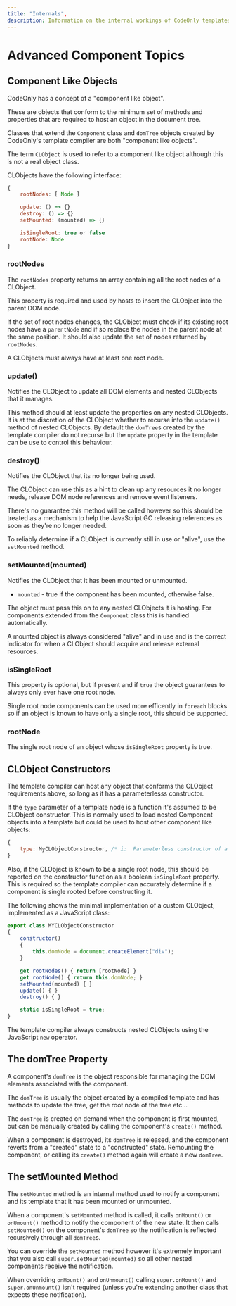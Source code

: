 ```yaml
---
title: "Internals",
description: Information on the internal workings of CodeOnly templates
---
```


# Advanced Component Topics


## Component Like Objects

CodeOnly has a concept of a "component like object".  

These are objects that conform to the minimum set of methods and properties 
that are required to host an object in the document tree.

Classes that extend the `Component` class and `domTree` objects created by 
CodeOnly's template compiler are both "component like objects".

The term `CLObject` is used to refer to a component like object although 
this is not a real object class.

CLObjects have the following interface:

```js
{
    rootNodes: [ Node ]

    update: () => {}
    destroy: () => {}
    setMounted: (mounted) => {}

    isSingleRoot: true or false
    rootNode: Node
}
```

### rootNodes

The `rootNodes` property returns an array containing all the root nodes of a CLObject.

This property is required and used by hosts to insert the CLObject into the parent DOM node.

If the set of root nodes changes, the CLObject must check if its existing root nodes
have a `parentNode` and if so replace the nodes in the parent node at the same position.  It 
should also update the set of nodes returned by `rootNodes`.

A CLObjects must always have at least one root node.

### update()

Notifies the CLObject to update all DOM elements and nested CLObjects that it manages.  

This method should at least update the properties on any nested CLObjects.  It is at the
discretion of the CLObject whether to recurse into the `update()` method of nested 
CLObjects.  By default the `domTree`s created by the template compiler do not recurse but
the `update` property in the template can be use to control this behaviour.


### destroy()

Notifies the CLObject that its no longer being used.  

The CLObject can use this as a hint to clean up any resources it no longer needs, 
release DOM node references and remove event listeners.

There's no guarantee this method will be called however so this should be treated
as a mechanism to help the JavaScript GC releasing references as soon as they're 
no longer needed.

To reliably determine if a CLObject is currently still in use or "alive", use the
`setMounted` method.

### setMounted(mounted)

Notifies the CLObject that it has been mounted or unmounted.

* `mounted` - true if the component has been mounted, otherwise false.

The object must pass this on to any nested CLObjects it is hosting.  For
components extended from the `Component` class this is handled automatically.

A mounted object is always considered "alive" and in use and is the 
correct indicator for when a CLObject should acquire and release external 
resources.


### isSingleRoot

This property is optional, but if present and if `true` the object guarantees
to always only ever have one root node.

Single root node components can be used more efficently in `foreach` blocks so if an
object is known to have only a single root, this should be supported.

### rootNode

The single root node of an object whose `isSingleRoot` property is true.


## CLObject Constructors

The template compiler can host any object that conforms the CLObject requirements
above, so long as it has a parameterlesss constructor.

If the `type` parameter of a template node is a function it's assumed to be CLObject
constructor.  This is normally used to load nested Component objects into a template
but could be used to host other component like objects:

```js
{
    type: MyCLObjectConstructor, /* i:  Parameterless constructor of a custom CLObject*/
}
```

Also, if the CLObject is known to be a single root node, this should be reported
on the constructor function as a boolean `isSingleRoot` property.  This is required
so the template compiler can accurately determine if a component is single rooted
before constructing it.

The following shows the minimal implementation of a custom CLObject, implemented
as a JavaScript class:

```js
export class MYCLObjectConstructor
{
    constructor()
    {
        this.domNode = document.createElement("div");
    }

    get rootNodes() { return [rootNode] }
    get rootNode() { return this.domNode; }
    setMounted(mounted) { }
    update() { }
    destroy() { }

    static isSingleRoot = true;
}
```

The template compiler always constructs nested CLObjects using the JavaScript 
`new` operator.


## The domTree Property

A component's `domTree` is the object responsible for managing the DOM
elements associated with the component.

The `domTree` is usually the object created by a compiled template
and has methods to update the tree, get the root node of the tree etc...

The `domTree` is created on demand when the component is first mounted, but
can be manually created by calling the component's `create()` method.

When a component is destroyed, its `domTree` is released, and the component
reverts from a "created" state to a "constructed" state.  Remounting the
component, or calling its `create()` method again will create a new `domTree`.



## The setMounted Method

The `setMounted` method is an internal method used to notify a component
and its template that it has been mounted or unmounted.

When a component's `setMounted` method is called, it calls `onMount()` or
`onUmount()` method to notify the component of the new state.  It then calls
`setMounted()` on the component's `domTree` so the notification is reflected
recursively through all `domTree`s.

You can override the `setMounted` method however it's extremely important
that you also call `super.setMounted(mounted)` so all other nested components
receive the notification.  

When overriding `onMount()` and `onUnmount()` calling `super.onMount()` and 
`super.onUnmount()` isn't required (unless you're extending another class 
that expects these notification).



